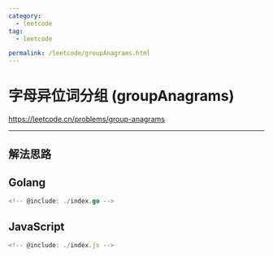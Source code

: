 ```yaml
---
category:
  - leetcode
tag:
  - leetcode

permalink: /leetcode/groupAnagrams.html
---
```


# 字母异位词分组 (groupAnagrams)

https://leetcode.cn/problems/group-anagrams

---

## 解法思路

## Golang

```go
<!-- @include: ./index.go -->
```

## JavaScript

```js
<!-- @include: ./index.js -->
```
